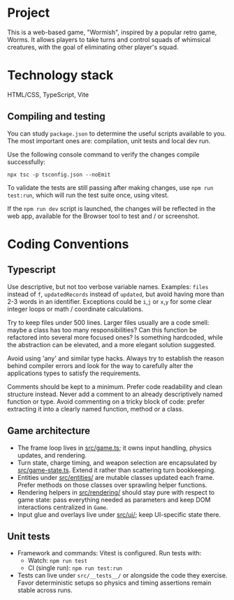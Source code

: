 # Project

This is a web-based game, "Wormish", inspired by a popular retro game, Worms.
It allows players to take turns and control squads of whimsical creatures, with the goal of eliminating other player's squad.

# Technology stack

HTML/CSS, TypeScript, Vite

## Compiling and testing

You can study `package.json` to determine the useful scripts available to you. The most important ones are: compilation, unit tests and local dev run.

Use the following console command to verify the changes compile successfully:
```
npx tsc -p tsconfig.json --noEmit
```
To validate the tests are still passing after making changes, use `npm run test:run`, which will run the test suite once, using vitest.

If the `npm run dev` script is launched, the changes will be reflected in the web app, available for the Browser tool to test and / or screenshot.


# Coding Conventions

## Typescript

Use descriptive, but not too verbose variable names. Examples: `files` instead of `f`, `updatedRecords` instead of `updated`, but avoid having more than 2-3 words in an identifier. Exceptions could be `i`,`j` or `x`,`y` for some clear integer loops or math / coordinate calculations.

Try to keep files under 500 lines. Larger files usually are a code smell: maybe a class has too many responsibilities? Can this function be refactored into several more focused ones? Is something hardcoded, while the abstraction can be elevated, and a more elegant solution suggested.

Avoid using 'any' and similar type hacks. Always try to establish the reason behind compiler errors and look for the way to carefully alter the applications types to satisfy the requirements.

Comments should be kept to a minimum. Prefer code readability and clean structure instead. Never add a comment to an already descriptively named function or type. Avoid commenting on a tricky block of code: prefer extracting it into a clearly named function, method or a class.

## Game architecture

- The frame loop lives in [src/game.ts](src/game.ts); it owns input handling, physics updates, and rendering.
- Turn state, charge timing, and weapon selection are encapsulated by [src/game-state.ts](src/game-state.ts). Extend it rather than scattering turn bookkeeping.
- Entities under [src/entities/](src/entities/) are mutable classes updated each frame. Prefer methods on those classes over sprawling helper functions.
- Rendering helpers in [src/rendering/](src/rendering/) should stay pure with respect to game state: pass everything needed as parameters and keep DOM interactions centralized in `Game`.
- Input glue and overlays live under [src/ui/](src/ui/); keep UI-specific state there.

## Unit tests

- Framework and commands: Vitest is configured. Run tests with:
  - Watch: `npm run test`
  - CI (single run): `npm run test:run`
- Tests can live under `src/__tests__/` or alongside the code they exercise. Favor deterministic setups so physics and timing assertions remain stable across runs.
